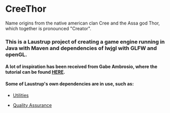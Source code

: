 # CreeThor
Name origins from the native american clan Cree and the Assa god Thor, which together is pronounced "Creator".
### This is a Laustrup project of creating a game engine running in Java with Maven and dependencies of lwjgl with GLFW and openGL.

#### A lot of inspiration has been received from Gabe Ambrosio, where the tutorial can be found [HERE](https://www.youtube.com/watch?v=VyKE7vz65rY&list=PLtrSb4XxIVbp8AKuEAlwNXDxr99e3woGE&index=1).
#### Some of Laustrup's own dependencies are in use, such as:

* [Utilities](https://github.com/Laustrup/Utilities/tree/master/Maven)

* [Quality Assurance](https://github.com/Laustrup/QualityAssurance/tree/master/Maven)